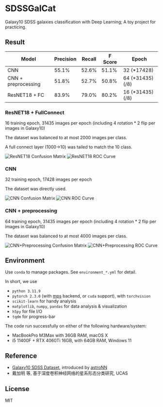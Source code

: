 # SDSSGalCat
Galaxy10 SDSS galaxies classification with Deep Learning; A toy project for practicing.

## Result

| Model    | Precision | Recall   | F Score | Epoch |
|----------|-----------|----------|---------|-------|
| CNN      | 55.1%     | 52.6%    | 51.1%   | 32 (*17428) |
| CNN + preprocessing     | 51.8%    | 52.7%   | 50.8% | 64 (*31435) (/8) |
| ResNET18 + FC | 83.9%    | 79.0%   | 80.2% | 16 (*31435) (/8) |

### ResNET18 + FullConnect

16 training epoch, 31435 images per epoch (including 4 rotation * 2 flip per images in Galaxy10)

The dataset was balanced to at most 2000 images per class.

A full connect layer (1000->10) was tailed to match the 10 class.

![ResNET18 Confusion Matrix](figure/resnet18_confmat.png)
![ResNET18 ROC Curve](figure/resnet18_roc.png)

### CNN

32 training epoch, 17428 images per epoch

The dataset was directly used.

![CNN Confusion Matrix](figure/cnn_confmat.png)
![CNN ROC Curve](figure/cnn_roc.png)

### CNN + preprocessing

64 training epoch, 31435 images per epoch (including 4 rotation * 2 flip per images in Galaxy10)

The dataset was balanced to at most 4000 images per class.

![CNN+Preprocessing Confusion Matrix](figure/cnnimp_confmat.png)
![CNN+Preprocessing ROC Curve](figure/cnnimp_roc.png)


## Environment

Use `conda` to manage packages. See `environment_*.yml` for detail. 

In short, we use
- `python 3.11.9`
- `pytorch 2.3.0` (with [mps](https://pytorch.org/docs/stable/notes/mps.html) backend, or `cuda` support), with `torchvision`
- `scikit-learn` for handy analysis
- `matplotlib`, `numpy`, `pandas` for data analysis & visualization
- `h5py` for file I/O
- `tqdm` for progress-bar

The code run successfully on either of the following hardware/system:
- MacBookPro M3Max with 36GB RAM, macOS X
- i5 11400F + RTX 4060Ti 16GB, with 64GB RAM, Windows 11

## Reference

- [Galaxy10 SDSS Dataset](https://ui.adsabs.harvard.edu/abs/2011MNRAS.410..166L/abstract), introduced by [astroNN](https://astronn.readthedocs.io/en/stable/galaxy10sdss.html)
- 戴加明 等, 基于深度卷积神经网络的星系形态分类研究, UCAS


## License
MIT
